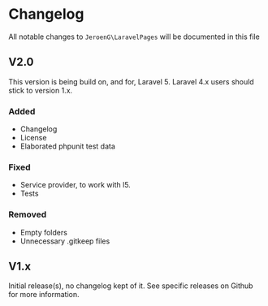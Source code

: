 # Changelog

All notable changes to `JeroenG\LaravelPages` will be documented in this file

## V2.0
This version is being build on, and for, Laravel 5. Laravel 4.x users should stick to version 1.x.

### Added
- Changelog
- License
- Elaborated phpunit test data

### Fixed
- Service provider, to work with l5.
- Tests

### Removed
- Empty folders
- Unnecessary .gitkeep files

## V1.x
Initial release(s), no changelog kept of it. See specific releases on Github for more information.
